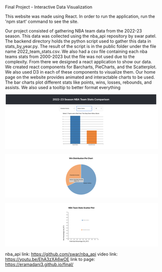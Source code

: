Final Project - Interactive Data Visualization

This website was made using React. In order to run the application, run the 'npm start' command to see the site.

Our project consisted of gathering NBA team data from the 2022-23 season. This data was collected using the nba_api repository by swar patel. The backend directory holds the python
script used to gather this data in stats_by_year.py. The result of the script is in the public folder under the file name 2022_team_stats.csv. We also had a csv file containing each nba teams stats from 2000-2023 but the file was not used due to the complexity. From there we designed a react application
to show our data. We created react components for Barcharts, PieCharts, and the Scatterplot. We also used D3 in each of these components to visualize them. Our home page on the website provides animated and interactable charts to be used. The bar charts plot different stats like points, wins, losses, rebounds, and assists. We also used a tooltip to better format everything

![alt text](image.png)

![alt text](image-1.png)

![alt text](image-2.png)

nba_api link: https://github.com/swar/nba_api
video link: https://youtu.be/EhA3zXA6wOE
link to page: https://eramadani3.github.io/final/
